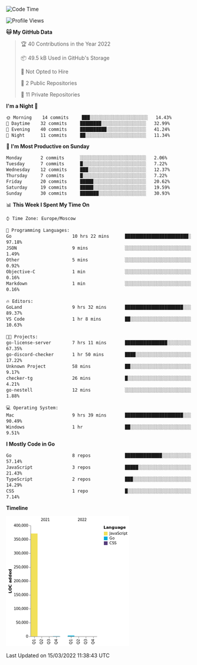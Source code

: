 <!--START_SECTION:waka-->
![Code Time](http://img.shields.io/badge/Code%20Time-213%20hrs%205%20mins-blue)

![Profile Views](http://img.shields.io/badge/Profile%20Views-0-blue)

**🐱 My GitHub Data** 

> 🏆 40 Contributions in the Year 2022
 > 
> 📦 49.5 kB Used in GitHub's Storage 
 > 
> 🚫 Not Opted to Hire
 > 
> 📜 2 Public Repositories 
 > 
> 🔑 11 Private Repositories  
 > 
**I'm a Night 🦉** 

```text
🌞 Morning    14 commits     ███░░░░░░░░░░░░░░░░░░░░░░   14.43% 
🌆 Daytime    32 commits     ████████░░░░░░░░░░░░░░░░░   32.99% 
🌃 Evening    40 commits     ██████████░░░░░░░░░░░░░░░   41.24% 
🌙 Night      11 commits     ██░░░░░░░░░░░░░░░░░░░░░░░   11.34%

```
📅 **I'm Most Productive on Sunday** 

```text
Monday       2 commits      ░░░░░░░░░░░░░░░░░░░░░░░░░   2.06% 
Tuesday      7 commits      █░░░░░░░░░░░░░░░░░░░░░░░░   7.22% 
Wednesday    12 commits     ███░░░░░░░░░░░░░░░░░░░░░░   12.37% 
Thursday     7 commits      █░░░░░░░░░░░░░░░░░░░░░░░░   7.22% 
Friday       20 commits     █████░░░░░░░░░░░░░░░░░░░░   20.62% 
Saturday     19 commits     █████░░░░░░░░░░░░░░░░░░░░   19.59% 
Sunday       30 commits     ███████░░░░░░░░░░░░░░░░░░   30.93%

```


📊 **This Week I Spent My Time On** 

```text
⌚︎ Time Zone: Europe/Moscow

💬 Programming Languages: 
Go                       10 hrs 22 mins      ████████████████████████░   97.18% 
JSON                     9 mins              ░░░░░░░░░░░░░░░░░░░░░░░░░   1.49% 
Other                    5 mins              ░░░░░░░░░░░░░░░░░░░░░░░░░   0.92% 
Objective-C              1 min               ░░░░░░░░░░░░░░░░░░░░░░░░░   0.16% 
Markdown                 1 min               ░░░░░░░░░░░░░░░░░░░░░░░░░   0.16%

🔥 Editors: 
GoLand                   9 hrs 32 mins       ██████████████████████░░░   89.37% 
VS Code                  1 hr 8 mins         ██░░░░░░░░░░░░░░░░░░░░░░░   10.63%

🐱‍💻 Projects: 
go-license-server        7 hrs 11 mins       ████████████████░░░░░░░░░   67.35% 
go-discord-checker       1 hr 50 mins        ████░░░░░░░░░░░░░░░░░░░░░   17.22% 
Unknown Project          58 mins             ██░░░░░░░░░░░░░░░░░░░░░░░   9.17% 
checker-tg               26 mins             █░░░░░░░░░░░░░░░░░░░░░░░░   4.21% 
go-nestell               12 mins             ░░░░░░░░░░░░░░░░░░░░░░░░░   1.88%

💻 Operating System: 
Mac                      9 hrs 39 mins       ██████████████████████░░░   90.49% 
Windows                  1 hr                ██░░░░░░░░░░░░░░░░░░░░░░░   9.51%

```

**I Mostly Code in Go** 

```text
Go                       8 repos             ██████████████░░░░░░░░░░░   57.14% 
JavaScript               3 repos             █████░░░░░░░░░░░░░░░░░░░░   21.43% 
TypeScript               2 repos             ███░░░░░░░░░░░░░░░░░░░░░░   14.29% 
CSS                      1 repo              █░░░░░░░░░░░░░░░░░░░░░░░░   7.14%

```


**Timeline**

![Chart not found](https://raw.githubusercontent.com/jeezft/jeezft/main/charts/bar_graph.png) 


 Last Updated on 15/03/2022 11:38:43 UTC
<!--END_SECTION:waka-->
